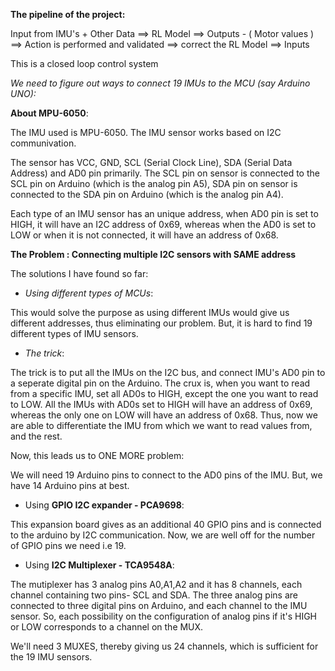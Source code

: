 **The pipeline of the project:**

Input from IMU's + Other Data ==> RL Model ==> Outputs - ( Motor values )  ==> Action is performed and validated ==> correct the RL Model ==> Inputs

This is a closed loop control system

*We need to figure out ways to connect 19 IMUs to the MCU (say Arduino UNO):*

**About MPU-6050**:

The IMU used is MPU-6050.
The IMU sensor works based on I2C communivation.

The sensor has VCC, GND, SCL (Serial Clock Line), SDA (Serial Data Address) and AD0 pin primarily.
The SCL pin on sensor is connected to the SCL pin on Arduino (which is the analog pin A5), SDA pin on sensor is connected to the SDA pin on Arduino (which is the analog pin A4).

Each type of an IMU sensor has an unique address, when AD0 pin is set to HIGH, it will have an I2C address of 0x69, whereas when the AD0 is set to LOW or when it is not connected, it will have an address of 0x68.

**The Problem : Connecting multiple I2C sensors with SAME address**

The solutions I have found so far:

* *Using different types of MCUs*:

This would solve the purpose as using different IMUs would give us different addresses, thus eliminating our problem. But, it is hard to find 19 different types of IMU sensors.

* *The trick*:

The trick is to put all the IMUs on the I2C bus, and connect IMU's AD0 pin to a seperate digital pin on the Arduino. The crux is, when you want to read from a specific IMU, set all AD0s to HIGH, except the one you want to read to LOW. All the IMUs with AD0s set to HIGH will have an address of 0x69, whereas the only one on LOW will have an address of 0x68. Thus, now we are able to differentiate the IMU from which we want to read values from, and the rest.

Now, this leads us to ONE MORE problem:

We will need 19 Arduino pins to connect to the AD0 pins of the IMU. But, we have 14 Arduino pins at best. 

* Using **GPIO I2C expander - PCA9698**: 

This expansion board gives as an additional 40 GPIO pins and is connected to the arduino by I2C communication. Now, we are well off for the number of GPIO pins we need i.e 19.

* Using **I2C Multiplexer - TCA9548A**: 

The mutiplexer has 3 analog pins A0,A1,A2 and it has 8 channels, each channel containing two pins- SCL and SDA. The three analog pins are connected to three digital pins on Arduino, and each channel to the IMU sensor. So, each possibility on the configuration of analog pins if it's HIGH or LOW corresponds to a channel on the MUX.

We'll need 3 MUXES, thereby giving us 24 channels, which is sufficient for the 19 IMU sensors.


